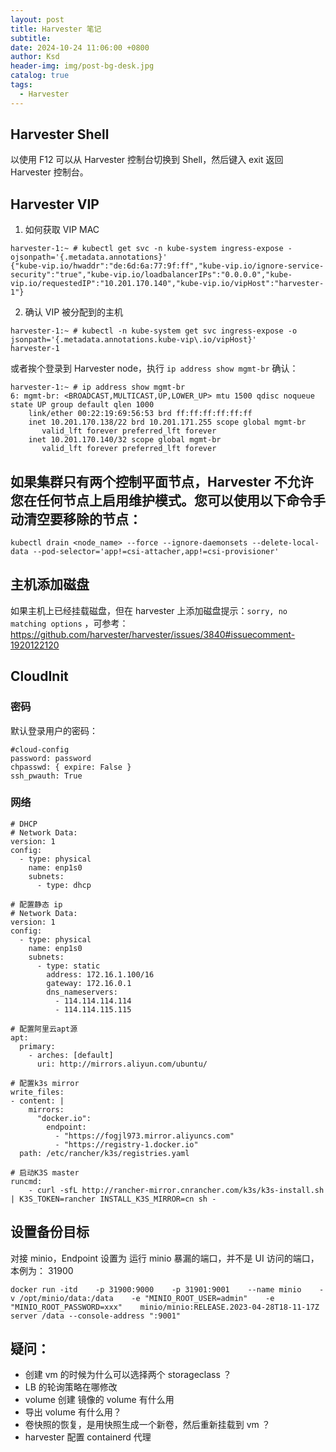 ```yaml
---
layout: post
title: Harvester 笔记
subtitle:
date: 2024-10-24 11:06:00 +0800
author: Ksd
header-img: img/post-bg-desk.jpg
catalog: true
tags:
  - Harvester
---
```


## Harvester Shell

以使用 F12 可以从 Harvester 控制台切换到 Shell，然后键入 exit 返回 Harvester 控制台。

## Harvester VIP

1. 如何获取 VIP MAC

```
harvester-1:~ # kubectl get svc -n kube-system ingress-expose -ojsonpath='{.metadata.annotations}'
{"kube-vip.io/hwaddr":"de:6d:6a:77:9f:ff","kube-vip.io/ignore-service-security":"true","kube-vip.io/loadbalancerIPs":"0.0.0.0","kube-vip.io/requestedIP":"10.201.170.140","kube-vip.io/vipHost":"harvester-1"}
```

2. 确认 VIP 被分配到的主机

```
harvester-1:~ # kubectl -n kube-system get svc ingress-expose -o jsonpath='{.metadata.annotations.kube-vip\.io/vipHost}'
harvester-1
```

或者挨个登录到 Harvester node，执行 `ip address show mgmt-br` 确认：

```
harvester-1:~ # ip address show mgmt-br
6: mgmt-br: <BROADCAST,MULTICAST,UP,LOWER_UP> mtu 1500 qdisc noqueue state UP group default qlen 1000
    link/ether 00:22:19:69:56:53 brd ff:ff:ff:ff:ff:ff
    inet 10.201.170.138/22 brd 10.201.171.255 scope global mgmt-br
       valid_lft forever preferred_lft forever
    inet 10.201.170.140/32 scope global mgmt-br
       valid_lft forever preferred_lft forever
```

## 如果集群只有两个控制平面节点，Harvester 不允许您在任何节点上启用维护模式。您可以使用以下命令手动清空要移除的节点：

```
kubectl drain <node_name> --force --ignore-daemonsets --delete-local-data --pod-selector='app!=csi-attacher,app!=csi-provisioner'
```

## 主机添加磁盘

如果主机上已经挂载磁盘，但在 harvester 上添加磁盘提示：`sorry, no matching options` ，可参考：https://github.com/harvester/harvester/issues/3840#issuecomment-1920122120

## CloudInit

### 密码

默认登录用户的密码：

```
#cloud-config
password: password
chpasswd: { expire: False }
ssh_pwauth: True
```

### 网络

```
# DHCP
# Network Data:
version: 1
config:
  - type: physical
    name: enp1s0
    subnets:
      - type: dhcp
```

```
# 配置静态 ip
# Network Data:
version: 1
config:
  - type: physical
    name: enp1s0
    subnets:
      - type: static
        address: 172.16.1.100/16
        gateway: 172.16.0.1
        dns_nameservers:
          - 114.114.114.114
          - 114.114.115.115
```

```
# 配置阿里云apt源
apt:
  primary:
    - arches: [default]
      uri: http://mirrors.aliyun.com/ubuntu/
```

```
# 配置k3s mirror
write_files:
- content: |
    mirrors:
      "docker.io":
        endpoint:
          - "https://fogjl973.mirror.aliyuncs.com"
          - "https://registry-1.docker.io"
  path: /etc/rancher/k3s/registries.yaml
```

```
# 启动K3S master
runcmd:
    - curl -sfL http://rancher-mirror.cnrancher.com/k3s/k3s-install.sh | K3S_TOKEN=rancher INSTALL_K3S_MIRROR=cn sh -
```

## 设置备份目标

对接 minio，Endpoint 设置为 运行 minio 暴漏的端口，并不是 UI 访问的端口，本例为： 31900

```
docker run -itd    -p 31900:9000    -p 31901:9001    --name minio    -v /opt/minio/data:/data    -e "MINIO_ROOT_USER=admin"    -e "MINIO_ROOT_PASSWORD=xxx"    minio/minio:RELEASE.2023-04-28T18-11-17Z server /data --console-address ":9001"
```





## 疑问：

- 创建 vm 的时候为什么可以选择两个 storageclass ？
- LB 的轮询策略在哪修改
- volume 创建 镜像的 volume 有什么用
- 导出 volume 有什么用？
- 卷快照的恢复，是用快照生成一个新卷，然后重新挂载到 vm ？
- harvester 配置 containerd 代理
